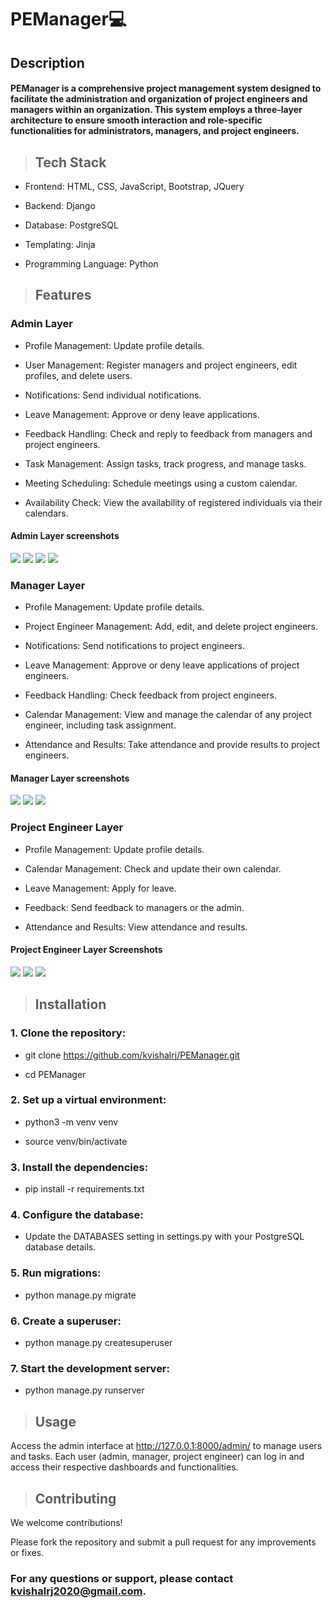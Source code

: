 # PEManager💻

## Description

#### PEManager is a comprehensive project management system designed to facilitate the administration and organization of project engineers and managers within an organization. This system employs a three-layer architecture to ensure smooth interaction and role-specific functionalities for administrators, managers, and project engineers.

>## Tech Stack

- Frontend: HTML, CSS, JavaScript, Bootstrap, JQuery

- Backend: Django

- Database: PostgreSQL

- Templating: Jinja

- Programming Language: Python

>## Features

### Admin Layer

- Profile Management: Update profile details.

- User Management: Register managers and project engineers, edit profiles, and delete users.

- Notifications: Send individual notifications.

- Leave Management: Approve or deny leave applications.

- Feedback Handling: Check and reply to feedback from managers and project engineers.

- Task Management: Assign tasks, track progress, and manage tasks.

- Meeting Scheduling: Schedule meetings using a custom calendar.

- Availability Check: View the availability of registered individuals via their calendars.

#### Admin Layer screenshots
![](/images/1.png)
![](/images/2.png)
![](/images/3.png)
![](/images/4.png)

### Manager Layer

- Profile Management: Update profile details.

- Project Engineer Management: Add, edit, and delete project engineers.

- Notifications: Send notifications to project engineers.

- Leave Management: Approve or deny leave applications of project engineers.

- Feedback Handling: Check feedback from project engineers.

- Calendar Management: View and manage the calendar of any project engineer, including task assignment.

- Attendance and Results: Take attendance and provide results to project engineers.

#### Manager Layer screenshots
![](/images/5.png)
![](/images/6.png)
![](/images/7.png)

### Project Engineer Layer

- Profile Management: Update profile details.

- Calendar Management: Check and update their own calendar.

- Leave Management: Apply for leave.

- Feedback: Send feedback to managers or the admin.

- Attendance and Results: View attendance and results.

#### Project Engineer Layer Screenshots
![](/images/10.png)
![](/images/8.png)
![](/images/9.png)

>## Installation

### 1. Clone the repository:

- git clone https://github.com/kvishalrj/PEManager.git

- cd PEManager

### 2. Set up a virtual environment:

- python3 -m venv venv

- source venv/bin/activate

### 3. Install the dependencies:

- pip install -r requirements.txt

### 4. Configure the database:

- Update the DATABASES setting in settings.py with your PostgreSQL database details.

### 5. Run migrations:

- python manage.py migrate

### 6. Create a superuser:

- python manage.py createsuperuser

### 7. Start the development server:

- python manage.py runserver

>## Usage
Access the admin interface at http://127.0.0.1:8000/admin/ to manage users and tasks.
Each user (admin, manager, project engineer) can log in and access their respective dashboards and functionalities.

>## Contributing
We welcome contributions! 

Please fork the repository and submit a pull request for any improvements or fixes.

### For any questions or support, please contact kvishalrj2020@gmail.com.



